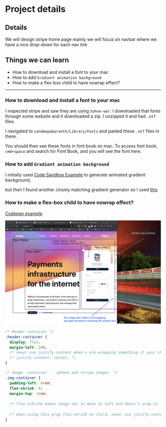 # Project details

## Details

We will design stripe home page mainly we will focus on navbar where we have a nice drop-down for each nav link

## Things we can learn

- How to download and install a font to your mac
- How to add `Gradient animation background`
- How to make a flex-box child to have nowrap effect?

---

### How to download and install a font to your mac

I inspected stripe and saw they are using `Sohne-war`. I downloaded that fonts through some website and it downloaded a zip. I unzipped it and had `.otf` files.

I navigated to `sandeepamaranth/Library/Fonts` and pasted these `.otf` files in there.

You should then see these fonts in font book on mac. To access font book, `cmd+space` and search for Font Book, and you will see the font here.

### How to add `Gradient animation background`

I initially used [Code Sandbox Example](https://codesandbox.io/s/canvas-gradient-forked-yit2qt?file=/src/CanvasGradient.js) to generate animated gradient background,

but then I found another closely matching gradient generator so I used [this](https://codesandbox.io/s/bxnsx?file=/src/App.js:0-617)

### How to make a flex-box child to have nowrap effect?

[Codepen example](https://codepen.io/sandeepamarnath/pen/eYKMmgL)

![Flex-Shrink-Explain](./readmeImages/flex-shrink.png)

<!-- FLEX PARENT -->

```css
/* Header container */
.header-container {
  display: flex;
  margin-left: 20%;
  /* never use justify content when u are wrapping something if your child wants to have nowrap prop*/
  /* justify-content: center; */
}
```

<!-- FLEX CHILD 2 on which we are applying flex-shrink -->

```css
/* Image  container -  iphone and stripe images  */
.img-container {
  padding-left: 6rem;
  flex-shrink: 0;
  margin-top: 3rem;

  /* flex-sshrink makes image not to move to left and doesn't wrap it. we are applying it on child and parent is header-container */

  /* when using this prop flex-shrink on child, never use justify-content on parent. If u do, then flex-shrink won't work  */
}
```
